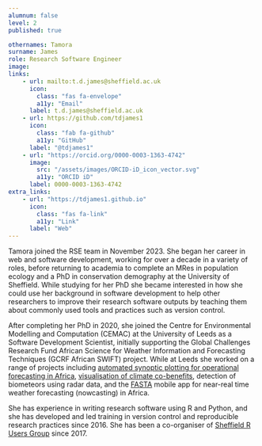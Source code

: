 ```yaml
---
alumnum: false
level: 2
published: true

othernames: Tamora
surname: James
role: Research Software Engineer
image:
links:
    - url: mailto:t.d.james@sheffield.ac.uk
      icon: 
        class: "fas fa-envelope"
        a11y: "Email"
      label: t.d.james@sheffield.ac.uk
    - url: https://github.com/tdjames1
      icon:
        class: "fab fa-github"
        a11y: "GitHub"
      label: "@tdjames1"
    - url: "https://orcid.org/0000-0003-1363-4742"
      image:
        src: "/assets/images/ORCID-iD_icon_vector.svg"
        a11y: "ORCID iD"
      label: 0000-0003-1363-4742
extra_links:
    - url: "https://tdjames1.github.io"
      icon:
        class: "fas fa-link"
        a11y: "Link"
      label: "Web"
---
```


Tamora joined the RSE team in November 2023.  She began her career in
web and software development, working for over a decade in a variety
of roles, before returning to academia to complete an MRes in
population ecology and a PhD in conservation demography at the
University of Sheffield.  While studying for her PhD she became
interested in how she could use her background in software development
to help other researchers to improve their research software outputs
by teaching them about commonly used tools and practices such as
version control.

After completing her PhD in 2020, she joined the Centre for
Environmental Modelling and Computation (CEMAC) at the University of
Leeds as a Software Development Scientist, initially supporting the
Global Challenges Research Fund African Science for Weather
Information and Forecasting Techniques (GCRF African SWIFT)
project. While at Leeds she worked on a range of projects including
[automated synoptic plotting for operational forecasting in
Africa](https://doi.org/10.1175/BAMS-D-21-0156.1), [visualisation of
climate co-benefits](https://t.co/LQUg41cAft), detection of biometeors
using radar data, and the [FASTA](https://fastaweather.com/) mobile
app for near-real time weather forecasting (nowcasting) in Africa.

She has experience in writing research software using R and Python,
and she has developed and led training in version control and
reproducible research practices since 2016.  She has been a
co-organiser of [Sheffield R Users
Group](https://www.meetup.com/sheffieldr-sheffield-r-users-group/)
since 2017.
